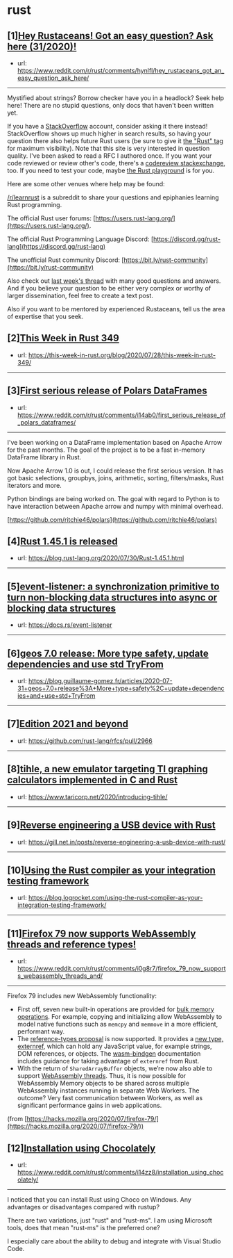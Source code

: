 # rust
## [1][Hey Rustaceans! Got an easy question? Ask here (31/2020)!](https://www.reddit.com/r/rust/comments/hynlfl/hey_rustaceans_got_an_easy_question_ask_here/)
- url: https://www.reddit.com/r/rust/comments/hynlfl/hey_rustaceans_got_an_easy_question_ask_here/
---
Mystified about strings? Borrow checker have you in a headlock? Seek help here! There are no stupid questions, only docs that haven't been written yet.

If you have a [StackOverflow](http://stackoverflow.com/) account, consider asking it there instead! StackOverflow shows up much higher in search results, so having your question there also helps future Rust users (be sure to give it [the "Rust" tag](http://stackoverflow.com/questions/tagged/rust) for maximum visibility). Note that this site is very interested in question quality. I've been asked to read a RFC I authored once. If you want your code reviewed or review other's code, there's a [codereview stackexchange](https://codereview.stackexchange.com/questions/tagged/rust), too. If you need to test your code, maybe [the Rust playground](https://play.rust-lang.org) is for you.

Here are some other venues where help may be found:

[/r/learnrust](https://www.reddit.com/r/learnrust) is a subreddit to share your questions and epiphanies learning Rust programming.

The official Rust user forums: [https://users.rust-lang.org/](https://users.rust-lang.org/).

The official Rust Programming Language Discord: [https://discord.gg/rust-lang](https://discord.gg/rust-lang)

The unofficial Rust community Discord: [https://bit.ly/rust-community](https://bit.ly/rust-community)

Also check out [last week's thread](https://reddit.com/r/rust/comments/hurj77/hey_rustaceans_got_an_easy_question_ask_here/) with many good questions and answers. And if you believe your question to be either very complex or worthy of larger dissemination, feel free to create a text post.

Also if you want to be mentored by experienced Rustaceans, tell us the area of expertise that you seek.
## [2][This Week in Rust 349](https://www.reddit.com/r/rust/comments/i094wo/this_week_in_rust_349/)
- url: https://this-week-in-rust.org/blog/2020/07/28/this-week-in-rust-349/
---

## [3][First serious release of Polars DataFrames](https://www.reddit.com/r/rust/comments/i14ab0/first_serious_release_of_polars_dataframes/)
- url: https://www.reddit.com/r/rust/comments/i14ab0/first_serious_release_of_polars_dataframes/
---
I've been working on a DataFrame implementation based on Apache Arrow for the past months. The goal of the project is to be a fast in-memory DataFrame library in Rust.  

Now Apache Arrow 1.0 is out, I could release the first serious version. It has got basic selections, groupbys, joins, arithmetic, sorting, filters/masks, Rust iterators and more. 

Python bindings are being worked on. The goal with regard to Python is to have interaction between Apache arrow and numpy with minimal overhead.

[https://github.com/ritchie46/polars](https://github.com/ritchie46/polars)
## [4][Rust 1.45.1 is released](https://www.reddit.com/r/rust/comments/i0rfzs/rust_1451_is_released/)
- url: https://blog.rust-lang.org/2020/07/30/Rust-1.45.1.html
---

## [5][event-listener: a synchronization primitive to turn non-blocking data structures into async or blocking data structures](https://www.reddit.com/r/rust/comments/i16oly/eventlistener_a_synchronization_primitive_to_turn/)
- url: https://docs.rs/event-listener
---

## [6][geos 7.0 release: More type safety, update dependencies and use std TryFrom](https://www.reddit.com/r/rust/comments/i14vla/geos_70_release_more_type_safety_update/)
- url: https://blog.guillaume-gomez.fr/articles/2020-07-31+geos+7.0+release%3A+More+type+safety%2C+update+dependencies+and+use+std+TryFrom
---

## [7][Edition 2021 and beyond](https://www.reddit.com/r/rust/comments/i0n78c/edition_2021_and_beyond/)
- url: https://github.com/rust-lang/rfcs/pull/2966
---

## [8][tihle, a new emulator targeting TI graphing calculators implemented in C and Rust](https://www.reddit.com/r/rust/comments/i0wi89/tihle_a_new_emulator_targeting_ti_graphing/)
- url: https://www.taricorp.net/2020/introducing-tihle/
---

## [9][Reverse engineering a USB device with Rust](https://www.reddit.com/r/rust/comments/i0moov/reverse_engineering_a_usb_device_with_rust/)
- url: https://gill.net.in/posts/reverse-engineering-a-usb-device-with-rust/
---

## [10][Using the Rust compiler as your integration testing framework](https://www.reddit.com/r/rust/comments/i0tyjs/using_the_rust_compiler_as_your_integration/)
- url: https://blog.logrocket.com/using-the-rust-compiler-as-your-integration-testing-framework/
---

## [11][Firefox 79 now supports WebAssembly threads and reference types!](https://www.reddit.com/r/rust/comments/i0g8r7/firefox_79_now_supports_webassembly_threads_and/)
- url: https://www.reddit.com/r/rust/comments/i0g8r7/firefox_79_now_supports_webassembly_threads_and/
---
Firefox 79 includes new WebAssembly functionality:

* First off, seven new built-in operations are provided for [bulk memory operations](https://developer.mozilla.org/docs/WebAssembly/Understanding_the_text_format#Bulk_memory_operations). For example, copying and initializing allow WebAssembly to model native functions such as `memcpy` and `memmove` in a more efficient, performant way.
* The [reference-types proposal](https://github.com/WebAssembly/reference-types) is now supported. It provides a [new type, externref](https://rustwasm.github.io/docs/wasm-bindgen/reference/reference-types.html), which can hold any JavaScript value, for example strings, DOM references, or objects. The [wasm-bindgen](https://rustwasm.github.io/docs/wasm-bindgen/) documentation includes guidance for taking advantage of `externref` from Rust.
* With the return of `SharedArrayBuffer` objects, we’re now also able to support [WebAssembly threads](https://developer.mozilla.org/docs/WebAssembly/Understanding_the_text_format#WebAssembly_threads). Thus, it is now possible for WebAssembly Memory objects to be shared across multiple WebAssembly instances running in separate Web Workers. The outcome? Very fast communication between Workers, as well as significant performance gains in web applications.

(from [https://hacks.mozilla.org/2020/07/firefox-79/](https://hacks.mozilla.org/2020/07/firefox-79/))
## [12][Installation using Chocolately](https://www.reddit.com/r/rust/comments/i14zz8/installation_using_chocolately/)
- url: https://www.reddit.com/r/rust/comments/i14zz8/installation_using_chocolately/
---
I noticed that you can install Rust using Choco on Windows. Any advantages or disadvantages compared with rustup?

There are two variations, just "rust" and "rust-ms". I am using Microsoft tools, does that mean "rust-ms" is the preferred one?

I especially care about the ability to debug and integrate with Visual Studio Code.
